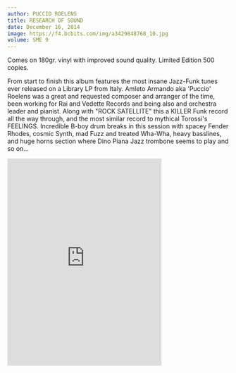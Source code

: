 ```yaml
---
author: PUCCIO ROELENS
title: RESEARCH OF SOUND
date: December 16, 2014
image: https://f4.bcbits.com/img/a3429848768_10.jpg
volume: SME 9
---
```

Comes on 180gr. vinyl with improved sound quality. Limited Edition 500 copies.

From start to finish this album features the most insane Jazz-Funk tunes ever released on a Library LP from Italy. Amleto Armando aka 'Puccio' Roelens was a great and requested composer and arranger of the time, been working for Rai and Vedette Records and being also and orchestra leader and pianist. Along with "ROCK SATELLITE" this a KILLER Funk record all the way through, and the most similar record to mythical Torossi's FEELINGS. Incredible B-boy drum breaks in this session with spacey Fender Rhodes, cosmic Synth, mad Fuzz and treated Wha-Wha, heavy basslines, and huge horns section where Dino Piana Jazz trombone seems to play and so on...

<iframe style="border: 0; width: 350px; height: 470px;" src="https://bandcamp.com/EmbeddedPlayer/album=4063692087/size=large/bgcol=ffffff/linkcol=0687f5/tracklist=false/transparent=true/" seamless><a href="http://sonormusiceditions.bandcamp.com/album/research-of-sound">RESEARCH OF SOUND by Puccio Roelens</a></iframe>